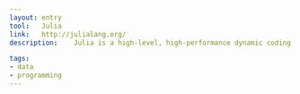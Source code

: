 ```yaml
---
layout: entry
tool:	Julia
link:	http://julialang.org/
description:	Julia is a high-level, high-performance dynamic coding language for technical computing, with syntax that is familiar to users of other technical computing environments

tags:
- data
- programming
---
```


